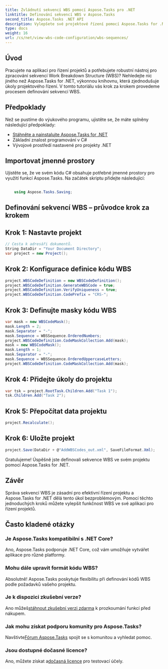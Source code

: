 ```yaml
---
title: Zvládnutí sekvencí WBS pomocí Aspose.Tasks pro .NET
linktitle: Definování sekvencí WBS v Aspose.Tasks
second_title: Aspose.Tasks .NET API
description: Vylepšete své projektové řízení pomocí Aspose.Tasks for .NET – plynule definujte sekvence WBS a bez námahy zvyšte efektivitu. #Zadejte #Úkoly #MS Project
type: docs
weight: 16
url: /cs/net/view-wbs-code-configuration/wbs-sequences/
---
```

## Úvod
Pracujete na aplikaci pro řízení projektů a potřebujete robustní nástroj pro zpracování sekvencí Work Breakdown Structure (WBS)? Nehledejte nic jiného než Aspose.Tasks for .NET, výkonnou knihovnu, která zjednodušuje úkoly projektového řízení. V tomto tutoriálu vás krok za krokem provedeme procesem definování sekvencí WBS.
## Předpoklady
Než se pustíme do výukového programu, ujistěte se, že máte splněny následující předpoklady:
- [Stáhněte a nainstalujte Aspose.Tasks for .NET](https://releases.aspose.com/tasks/net/)
- Základní znalost programování v C#
- Vývojové prostředí nastavené pro projekty .NET
## Importovat jmenné prostory
Ujistěte se, že ve svém kódu C# obsahuje potřebné jmenné prostory pro využití funkcí Aspose.Tasks. Na začátek skriptu přidejte následující:
```csharp
    
    using Aspose.Tasks.Saving;
```
## Definování sekvencí WBS – průvodce krok za krokem
## Krok 1: Nastavte projekt
```csharp
// Cesta k adresáři dokumentů.
String DataDir = "Your Document Directory";
var project = new Project();
```
## Krok 2: Konfigurace definice kódu WBS
```csharp
project.WBSCodeDefinition = new WBSCodeDefinition();
project.WBSCodeDefinition.GenerateWBSCode = true;
project.WBSCodeDefinition.VerifyUniqueness = true;
project.WBSCodeDefinition.CodePrefix = "CRS-";
```
## Krok 3: Definujte masky kódu WBS
```csharp
var mask = new WBSCodeMask();
mask.Length = 2;
mask.Separator = "-";
mask.Sequence = WBSSequence.OrderedNumbers;
project.WBSCodeDefinition.CodeMaskCollection.Add(mask);
mask = new WBSCodeMask();
mask.Length = 1;
mask.Separator = "-";
mask.Sequence = WBSSequence.OrderedUppercaseLetters;
project.WBSCodeDefinition.CodeMaskCollection.Add(mask);
```
## Krok 4: Přidejte úkoly do projektu
```csharp
var tsk = project.RootTask.Children.Add("Task 1");
tsk.Children.Add("Task 2");
```
## Krok 5: Přepočítat data projektu
```csharp
project.Recalculate();
```
## Krok 6: Uložte projekt
```csharp
project.Save(DataDir + @"AddWBSCodes_out.xml", SaveFileFormat.Xml);
```
Gratulujeme! Úspěšně jste definovali sekvence WBS ve svém projektu pomocí Aspose.Tasks for .NET.
## Závěr
Správa sekvencí WBS je zásadní pro efektivní řízení projektu a Aspose.Tasks for .NET dělá tento úkol bezproblémovým. Pomocí těchto jednoduchých kroků můžete vylepšit funkčnost WBS ve své aplikaci pro řízení projektů.
## Často kladené otázky
### Je Aspose.Tasks kompatibilní s .NET Core?
Ano, Aspose.Tasks podporuje .NET Core, což vám umožňuje vytvářet aplikace pro různé platformy.
### Mohu dále upravit formát kódu WBS?
Absolutně! Aspose.Tasks poskytuje flexibilitu při definování kódů WBS podle požadavků vašeho projektu.
### Je k dispozici zkušební verze?
 Ano můžeš[stáhnout zkušební verzi zdarma](https://releases.aspose.com/) k prozkoumání funkcí před nákupem.
### Jak mohu získat podporu komunity pro Aspose.Tasks?
 Navštivte[Fórum Aspose.Tasks](https://forum.aspose.com/c/tasks/15) spojit se s komunitou a vyhledat pomoc.
### Jsou dostupné dočasné licence?
 Ano, můžete získat a[dočasná licence](https://purchase.aspose.com/temporary-license/) pro testovací účely.